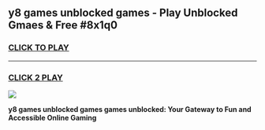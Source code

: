 
## y8 games unblocked games - Play Unblocked Gmaes & Free #8x1q0
<h3>
<a href="https://news.freeplayer.one?title=y8_games_unblocked_games&ref=26F">CLICK TO PLAY</a></h3>
<hr>

<h3>
<a href="https://news.freeplayer.one?title=y8_games_unblocked_games&ref=26F">CLICK 2 PLAY</a>
  
</h3>

<a href="https://news.freeplayer.one?title=y8_games_unblocked_games&ref=26F/"><img src="https://clearcache.store/games.png"></a>


**y8 games unblocked games games unblocked: Your Gateway to Fun and Accessible Online Gaming**
